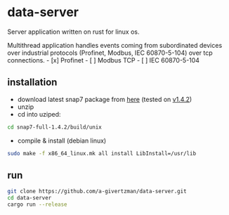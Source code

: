 # data-server

Server application written on rust for linux os.

Multithread application handles events coming from subordinated devices over industrial protocols (Profinet, Modbus, IEC 60870-5-104) over tcp connections.
    - [x] Profinet
    - [ ] Modbus TCP
    - [ ] IEC 60870-5-104

## installation

- download latest snap7 package from [here](https://sourceforge.net/projects/snap7/files/) (tested on [v1.4.2](https://sourceforge.net/projects/snap7/files/1.4.2/))
- unzip
- cd into uziped:

```bash
cd snap7-full-1.4.2/build/unix
```

- compile & install (debian linux)

```bash
sudo make -f x86_64_linux.mk all install LibInstall=/usr/lib
```

## run

```bash
git clone https://github.com/a-givertzman/data-server.git
cd data-server
cargo run --release
```
